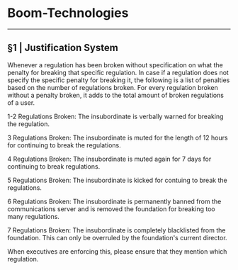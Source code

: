 # Boom-Technologies

----------------------------------------------------------

## §1 | Justification System
Whenever a regulation has been broken without specification on what the penalty for breaking that specific regulation. In case if a regulation does not specify the specific penalty for breaking it, the following is a list of penalties based on the number of regulations broken. For every regulation broken without a penalty broken, it adds to the total amount of broken regulations of a user. 

1-2 Regulations Broken: The insubordinate is verbally warned for breaking the regulation. 

3 Regulations Broken: The insubordinate is muted for the length of 12 hours for continuing to break the regulations. 

4 Regulations Broken: The insubordinate is muted again for 7 days for continuing to break regulations.

5 Regulations Broken: The insubordinate is kicked for contuing to break the regulations.

6 Regulations Broken: The insubordinate is permanently banned from the communications server and is removed the foundation for breaking too many regulations. 

7 Regulations Broken: The insubordinate is completely blacklisted from the foundation. This can only be overruled by the foundation's current director.

When executives are enforcing this, please ensure that they mention which regulation.
